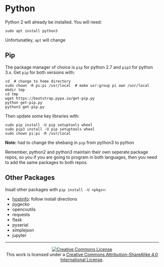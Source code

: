 # Python

Python 2 will already be installed. You will need:

    sudo apt install python3

Unfortunatley, ``apt`` will change 

## Pip

The package manager of choice is ``pip`` for python 2.7 and ``pip3`` for python 3.x. 
Get ``pip`` for both versions with:

    cd  # change to home directory
    sudo chown -R pi:pi /usr/local  # make usr:group pi own /usr/local
    mkdir tmp
    cd tmp
    wget https://bootstrap.pypa.io/get-pip.py
    python get-pip.py
    python3 get-pip.py

Then update some key libraries with:

    sudo pip install -U pip setuptools wheel
    sudo pip3 install -U pip setuptools wheel
    sudo chown pi:pi -R /usr/local

**Note:** had to change the shebang in `pip` from python3 to python

Remember, python2 and python3 maintain their own seperate package repos, so 
you if you are going to program in both languages, then you need to add the
same packages to both repos.

## Other Packages

Insall other packages with `pip install -U <pkgs>`:

- [hostinfo](https://github.com/walchko/hostinfo): follow install directions
- pygecko
- opencvutils
- requests
- flask
- pyserial
- simplejson
- jupyter

---

<p align="center">
	<a rel="license" href="http://creativecommons.org/licenses/by-sa/4.0/">
		<img alt="Creative Commons License"  src="https://i.creativecommons.org/l/by-sa/4.0/88x31.png" />
	</a>
	<br />This work is licensed under a <a rel="license" href="http://creativecommons.org/licenses/by-sa/4.0/">Creative Commons Attribution-ShareAlike 4.0 International License</a>.
</p>
